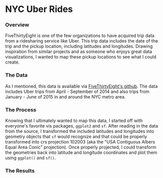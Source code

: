 # NYC Uber Rides

### Overview

FiveThirtyEight is one of the few organizations to have acquired trip data from a ridesharing service like Uber.  This trip data includes the date of the trip and the pickup location, including latitudes and longitudes.  Drawing inspiration from similar projects and as someone who enjoys great data visualizations, I wanted to map these pickup locations to see what I could create.

### The Data

As I mentioned, this data is available via [FiveThirtyEight's github](https://github.com/fivethirtyeight/uber-tlc-foil-response).  The data includes Uber trips from April - September of 2014 and also trips from January - June of 2015 in and around the NYC metro area.

### The Process

Knowing that I ultimately wanted to map this data, I started off with everyone's favorite vis packages, `ggplot2` and `sf`.  After reading in the data from the source, I transformed the included latitudes and longitudes into geometry objects that `sf` would recognize and that could be properly transformed into crs projection 102003 (aka the "USA Contiguous Albers Equal Area Conic" projection).  Once properly projected, I could transform the geometries back into latitude and longitude coordinates and plot them using `ggplot()` and `sf()`.

### The Results

